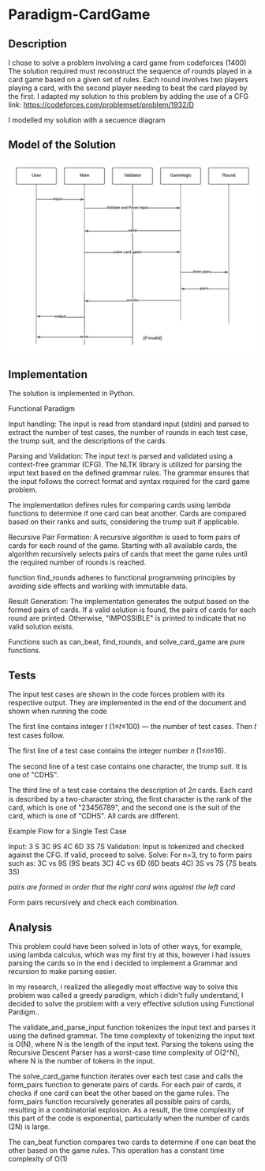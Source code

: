 # Paradigm-CardGame

## Description
I chose to solve a problem involving a card game from codeforces (1400) 
The solution required must  reconstruct the sequence of rounds played in a card game based on a given set of rules. Each round involves two players playing a card, with the second player needing to beat the card played by the first.
I adapted my solution to this problem by adding the use of a CFG 
link: https://codeforces.com/problemset/problem/1932/D

I modelled my solution with a secuence diagram

## Model of the Solution

![NFA1](sequence.jpeg)

## Implementation
The solution is implemented in Python.

Functional Paradigm

Input handling: The input is read from standard input (stdin) and parsed to extract the number of test cases, the number of rounds in each test case, the trump suit, and the descriptions of the cards.

Parsing and Validation: The input text is parsed and validated using a context-free grammar (CFG). The NLTK library is utilized for parsing the input text based on the defined grammar rules. The grammar ensures that the input follows the correct format and syntax required for the card game problem.

The implementation defines rules for comparing cards using lambda functions to determine if one card can beat another. Cards are compared based on their ranks and suits, considering the trump suit if applicable.

Recursive Pair Formation: A recursive algorithm is used to form pairs of cards for each round of the game. Starting with all available cards, the algorithm recursively selects pairs of cards that meet the game rules until the required number of rounds is reached.

function find_rounds adheres to functional programming principles by avoiding side effects and working with immutable data.

Result Generation: The implementation generates the output based on the formed pairs of cards. If a valid solution is found, the pairs of cards for each round are printed. Otherwise, "IMPOSSIBLE" is printed to indicate that no valid solution exists.

Functions such as can_beat, find_rounds, and solve_card_game are pure functions.

## Tests

The input test cases are shown in the code forces problem with its respective output. They are implemented in the end of the document and shown when running the code

The first line contains integer 𝑡 (1≤𝑡≤100) — the number of test cases. Then 𝑡 test cases follow.

The first line of a test case contains the integer number 𝑛 (1≤𝑛≤16).

The second line of a test case contains one character, the trump suit. It is one of "CDHS".

The third line of a test case contains the description of 2𝑛 cards. Each card is described by a two-character string, the first character is the rank of the card, which is one of "23456789", and the second one is the suit of the card, which is one of "CDHS". All cards are different.

Example Flow for a Single Test Case

Input: 3 S 3C 9S 4C 6D 3S 7S
Validation: Input is tokenized and checked against the CFG.
If valid, proceed to solve.
Solve:
For n=3, try to form pairs such as:
3C vs 9S (9S beats 3C)
4C vs 6D (6D beats 4C)
3S vs 7S (7S beats 3S)

*pairs are formed in order that the right card wins against the left card*

Form pairs recursively and check each combination.

## Analysis

This problem could have been solved in lots of other ways, for example, using lambda calculus, which was my first try at this, however i had issues parsing the cards so in the end i decided to implement a Grammar and recursion to make parsing easier. 

In my research, i realized the allegedly most effective way to solve this problem was called a greedy paradigm, which i didn't fully understand, I decided to solve the problem with a very effective solution using Functional Pardigm..

The validate_and_parse_input function tokenizes the input text and parses it using the defined grammar. The time complexity of tokenizing the input text is O(N), where N is the length of the input text. Parsing the tokens using the Recursive Descent Parser has a worst-case time complexity of O(2^N), where N is the number of tokens in the input. 

The solve_card_game function iterates over each test case and calls the form_pairs function to generate pairs of cards. For each pair of cards, it checks if one card can beat the other based on the game rules. The form_pairs function recursively generates all possible pairs of cards, resulting in a combinatorial explosion. As a result, the time complexity of this part of the code is exponential, particularly when the number of cards (2N) is large.

The can_beat function compares two cards to determine if one can beat the other based on the game rules. This operation has a constant time complexity of O(1)